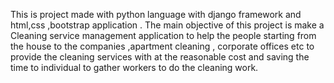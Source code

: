 This is project made with python language with django framework and html,css ,bootstrap  application .
The main objective of this project is make a Cleaning service management application to help the people starting from the house to the companies ,apartment cleaning ,
corporate offices etc to provide the cleaning services with at the reasonable cost and saving the time to individual to gather workers to do the cleaning work. 
